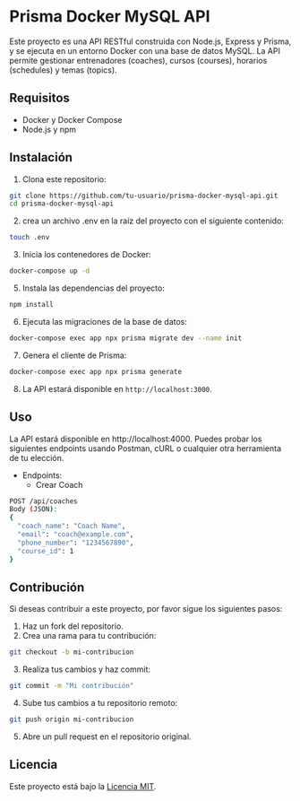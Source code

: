 # Prisma Docker MySQL API

Este proyecto es una API RESTful construida con Node.js, Express y Prisma, y se ejecuta en un entorno Docker con una base de datos MySQL. La API permite gestionar entrenadores (coaches), cursos (courses), horarios (schedules) y temas (topics).

## Requisitos

- Docker y Docker Compose
- Node.js y npm

## Instalación

1. Clona este repositorio:

```sh
git clone https://github.com/tu-usuario/prisma-docker-mysql-api.git
cd prisma-docker-mysql-api

```

2. crea un archivo .env en la raíz del proyecto con el siguiente contenido:

```sh
touch .env
```

3. Inicia los contenedores de Docker:

```sh
docker-compose up -d
```

5. Instala las dependencias del proyecto:

```sh
npm install
```

6. Ejecuta las migraciones de la base de datos:

```sh
docker-compose exec app npx prisma migrate dev --name init
```

7. Genera el cliente de Prisma:

```sh
docker-compose exec app npx prisma generate
```

8. La API estará disponible en `http://localhost:3000`.

## Uso

La API estará disponible en http://localhost:4000. Puedes probar los siguientes endpoints usando Postman, cURL o cualquier otra herramienta de tu elección.

- Endpoints:
  - Crear Coach

```sh
POST /api/coaches
Body (JSON):
{
  "coach_name": "Coach Name",
  "email": "coach@example.com",
  "phone_number": "1234567890",
  "course_id": 1
}
```

## Contribución

Si deseas contribuir a este proyecto, por favor sigue los siguientes pasos:

1. Haz un fork del repositorio.
2. Crea una rama para tu contribución:

```sh
git checkout -b mi-contribucion
```

3. Realiza tus cambios y haz commit:

```sh
git commit -m "Mi contribución"
```

4. Sube tus cambios a tu repositorio remoto:

```sh
git push origin mi-contribucion
```

5. Abre un pull request en el repositorio original.

## Licencia

Este proyecto está bajo la [Licencia MIT](LICENSE).

```

```
